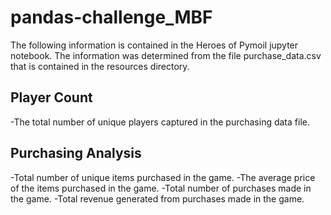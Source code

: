 # pandas-challenge_MBF

The following information is contained in the Heroes of Pymoil jupyter notebook. The information was determined from the file purchase_data.csv that is contained in the resources directory. 

## Player Count
-The total number of unique players captured in the purchasing data file.

## Purchasing Analysis
-Total number of unique items purchased in the game.
-The average price of the items purchased in the game.
-Total number of purchases made in the game.
-Total revenue generated from purchases made in the game.